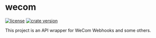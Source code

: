 # wecom

[![license](https://img.shields.io/badge/license-MIT-blue.svg)](https://github.com/zwpaper/wecom/blob/main/LICENSE)
[![crate version](https://img.shields.io/crates/v/wecom.svg)](https://crates.io/crates/wecom)

This project is an API wrapper for WeCom Webhooks and some others.
